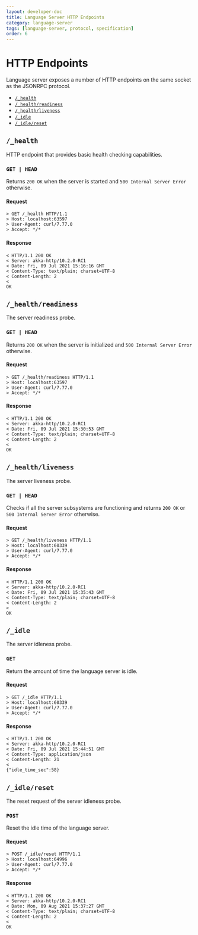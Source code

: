 ```yaml
---
layout: developer-doc
title: Language Server HTTP Endpoints
category: language-server
tags: [language-server, protocol, specification]
order: 6
---
```


# HTTP Endpoints

Language server exposes a number of HTTP endpoints on the same socket as the
JSONRPC protocol.

<!-- MarkdownTOC levels="2" autolink="true" indent="    " -->

- [`/_health`](#_health)
- [`/_health/readiness`](#_healthreadiness)
- [`/_health/liveness`](#_healthliveness)
- [`/_idle`](#_idle)
- [`/_idle/reset`](#_idlereset)

<!-- /MarkdownTOC -->

## `/_health`

HTTP endpoint that provides basic health checking capabilities.

### `GET | HEAD`

Returns `200 OK` when the server is started and `500 Internal Server Error`
otherwise.

#### Request

```text
> GET /_health HTTP/1.1
> Host: localhost:63597
> User-Agent: curl/7.77.0
> Accept: */*
```

#### Response

```text
< HTTP/1.1 200 OK
< Server: akka-http/10.2.0-RC1
< Date: Fri, 09 Jul 2021 15:16:16 GMT
< Content-Type: text/plain; charset=UTF-8
< Content-Length: 2
<
OK
```

## `/_health/readiness`

The server readiness probe.

### `GET | HEAD`

Returns `200 OK` when the server is initialized and `500 Internal Server Error`
otherwise.

#### Request

```text
> GET /_health/readiness HTTP/1.1
> Host: localhost:63597
> User-Agent: curl/7.77.0
> Accept: */*
```

#### Response

```text
< HTTP/1.1 200 OK
< Server: akka-http/10.2.0-RC1
< Date: Fri, 09 Jul 2021 15:30:53 GMT
< Content-Type: text/plain; charset=UTF-8
< Content-Length: 2
<
OK
```

## `/_health/liveness`

The server liveness probe.

### `GET | HEAD`

Checks if all the server subsystems are functioning and returns `200 OK` or
`500 Internal Server Error` otherwise.

#### Request

```text
> GET /_health/liveness HTTP/1.1
> Host: localhost:60339
> User-Agent: curl/7.77.0
> Accept: */*
```

#### Response

```text
< HTTP/1.1 200 OK
< Server: akka-http/10.2.0-RC1
< Date: Fri, 09 Jul 2021 15:35:43 GMT
< Content-Type: text/plain; charset=UTF-8
< Content-Length: 2
<
OK
```

## `/_idle`

The server idleness probe.

### `GET`

Return the amount of time the language server is idle.

#### Request

```text
> GET /_idle HTTP/1.1
> Host: localhost:60339
> User-Agent: curl/7.77.0
> Accept: */*
```

#### Response

```text
< HTTP/1.1 200 OK
< Server: akka-http/10.2.0-RC1
< Date: Fri, 09 Jul 2021 15:44:51 GMT
< Content-Type: application/json
< Content-Length: 21
<
{"idle_time_sec":58}
```

## `/_idle/reset`

The reset request of the server idleness probe.

### `POST`

Reset the idle time of the language server.

#### Request

```text
> POST /_idle/reset HTTP/1.1
> Host: localhost:64996
> User-Agent: curl/7.77.0
> Accept: */*
```

#### Response

```text
< HTTP/1.1 200 OK
< Server: akka-http/10.2.0-RC1
< Date: Mon, 09 Aug 2021 15:37:27 GMT
< Content-Type: text/plain; charset=UTF-8
< Content-Length: 2
<
OK
```
